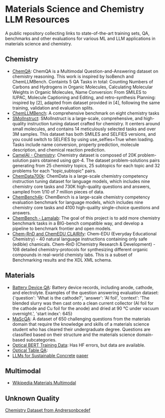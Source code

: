 # Materials Science and Chemistry LLM Resources
A public repository collecting links to state-of-the-art training sets, QA, benchmarks and other evaluations for various ML and LLM applications in materials science and chemistry.

## Chemistry
* [ChemQA](https://huggingface.co/datasets/shangzhu/ChemQA): ChemQA is a Multimodal Question-and-Answering dataset on chemistry reasoning. This work is inspired by IsoBench and ChemLLMBench. Containts 5 QA Tasks in total: Counting Numbers of Carbons and Hydrogens in Organic Molecules, Calculating Molecular Weights in Organic Molecules, Name Conversion: From SMILES to IUPAC, Molecule Captioning and Editing, and retro-synthesis Planning: inspired by [2], adapted from dataset provided in [4], following the same training, validation and evaluation splits.
* [ChemLLMBench](https://github.com/ChemFoundationModels/ChemLLMBench): A comprehensive benchmark on eight chemistry tasks
* [SMolInstruct](https://huggingface.co/datasets/osunlp/SMolInstruct): SMolInstruct is a large-scale, comprehensive, and high-quality instruction tuning dataset crafted for chemistry. It centers around small molecules, and contains 14 meticulously selected tasks and over 3M samples. This dataset has both SMILES and SELFIES versions, and you could switch to SELFIES by using use_selfies=True when loading. Tasks include name conversion, property prediction, molecule description, and chemical reaction prediction.
* [CamelAI - Chemistry](https://huggingface.co/datasets/camel-ai/chemistry): Chemistry dataset is composed of 20K problem-solution pairs obtained using gpt-4. The dataset problem-solutions pairs generating from 25 chemistry topics, 25 subtopics for each topic and 32 problems for each "topic,subtopic" pairs.
* [ChemData700k](https://huggingface.co/datasets/AI4Chem/ChemData700K?row=0): ChemData is a large-scale chemistry competency instruction tuning dataset for language models, which includes nine chemistry core tasks and 730K high-quality questions and answers, sampled from 1/10 of 7 million pieces of data.
* [ChemBench4k](https://huggingface.co/datasets/AI4Chem/ChemBench4K): ChemBench is a large-scale chemistry competency evaluation benchmark for language models, which includes nine chemistry core tasks and 4100 high-quality single-choice questions and answers.
* [ChemBench - Lamalab](https://github.com/lamalab-org/chem-bench): The goal of this project is to add more chemistry benchmark tasks in a BIG-bench compatible way, and develop a pipeline to benchmark frontier and open models.
* [Chem-RnD and ChemEDU CLAIRify](https://github.com/ac-rad/xdl-generation/tree/master/datasets): Chem-EDU (Everyday Educational Chemistry) - 40 natural language instructions containing only safe (edible) chamicals. Chem-RnD (Chemistry Research & Development) - 108 detailed chemistry-protocols for synthesizing different organic compounds in real-world chemisty labs. This is a subset of Benchmarking results and the XDL XML schema.

## Materials
* [Battery Device QA](https://huggingface.co/datasets/batterydata/battery-device-data-qa): Battery device records, including anode, cathode, and electrolyte.
Examples of the question answering evaluation dataset: {'question': 'What is the cathode?', 'answer': 'Al foil', 'context': 'The blended slurry was then cast onto a clean current collector (Al foil for the cathode and Cu foil for the anode) and dried at 90 °C under vacuum overnight.', 'start index': 645}
* [MaScQA](https://github.com/M3RG-IITD/MaScQA.git): A dataset of 650 challenging questions from the materials domain that require the knowledge and skills of a materials science student who has cleared their undergraduate degree. Questions are classified based on their structure and the materials science domain-based subcategories.
* [Optical BERT Training Data](https://huggingface.co/datasets/opticalmaterials/test_datasets): Has HF errors, but data are available.
* [Optical Table QA](https://huggingface.co/datasets/opticalmaterials/OpticalTableQA): 
* [LLMs for Sustainable Concrete](https://github.com/BAMcvoelker/LLM-s-can-Design-Sustainable-Concrete-a-Systematic-Benchmark-Code-) [paper](https://www.researchsquare.com/article/rs-3913272/v1)

## Multimodal
* [Wikipedia Materials Multimodal](https://huggingface.co/datasets/lamm-mit/Cephalo-Wikipedia-Materials)

## Unknown Quality
[Chemistry Dataset from Andrersonbcedef](https://huggingface.co/datasets/andersonbcdefg/chemistry)


